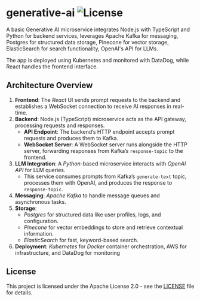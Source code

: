 # generative-ai ![License](https://img.shields.io/badge/license-Apache%202.0-blue.svg)

A basic Generative AI microservice integrates Node.js with TypeScript and Python for backend services,
leverages Apache Kafka for messaging,
Postgres for structured data storage,
Pinecone for vector storage, ElasticSearch for search functionality, OpenAI's API for LLMs.

The app is deployed using Kubernetes and monitored with DataDog, while React handles the frontend interface.

## Architecture Overview

1. **Frontend**: The _React_ UI sends prompt requests to the backend and establishes a WebSocket connection to receive AI responses in real-time.
2. **Backend**: Node.js (TypeScript) microservice acts as the API gateway, processing requests and responses.
   - **API Endpoint**: The backend’s HTTP endpoint accepts prompt requests and produces them to Kafka.
   - **WebSocket Server**: A WebSocket server runs alongside the HTTP server, forwarding responses from Kafka’s `response-topic` to the frontend.
3. **LLM Integration**: A _Python_-based microservice interacts with _OpenAI API_ for LLM queries.
   - This service consumes prompts from Kafka’s `generate-text` topic, processes them with OpenAI, and produces the response to `response-topic`.
4. **Messaging**: _Apache Kafka_ to handle message queues and asynchronous tasks.
5. **Storage**:
   - _Postgres_ for structured data like user profiles, logs, and configuration.
   - _Pinecone_ for vector embeddings to store and retrieve contextual information.
   - _ElasticSearch_ for fast, keyword-based search.
6. **Deployment**: _Kubernetes_ for _Docker_ container orchestration, AWS for infrastructure, and DataDog for monitoring

## License

This project is licensed under the Apache License 2.0 - see the [LICENSE](LICENSE) file for details.
